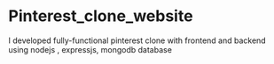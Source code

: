 # Pinterest_clone_website
I developed fully-functional pinterest clone with frontend and backend using nodejs , expressjs, mongodb database 
